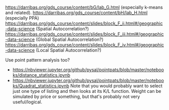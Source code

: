 https://darribas.org/gds_course/content/bG/lab_G.html (especially k-means and related).
https://darribas.org/gds_course/content/bH/lab_H.html (especially PPA)
https://darribas.org/gds_course/content/slides/block_F_ii.html#/geographic-data-science (Spatial Autocorrelation?)
https://darribas.org/gds_course/content/slides/block_F_iii.html#/geographic-data-science (Global Spatial Autocorrelation?)
https://darribas.org/gds_course/content/slides/block_F_iv.html#/geographic-data-science (Local Spatial Autocorrelation?)

Use point pattern analysis too?
- https://nbviewer.jupyter.org/github/pysal/pointpats/blob/master/notebooks/distance_statistics.ipynb
- https://nbviewer.jupyter.org/github/pysal/pointpats/blob/master/notebooks/Quadrat_statistics.ipynb
Note that you would probably want to select just one type of listing and then looks at its K/L function. Weight can be simulated by price or something, but that's probably not very useful/logical.
